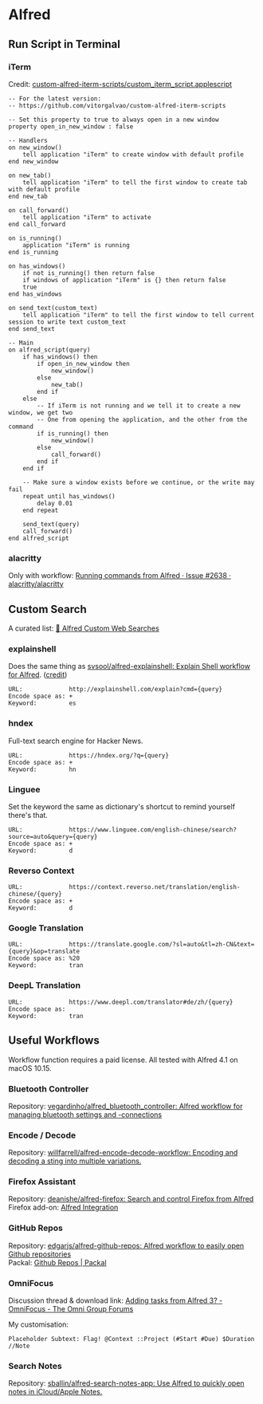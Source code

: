 # Alfred

## Run Script in Terminal

### iTerm

Credit: [custom-alfred-iterm-scripts/custom_iterm_script.applescript](https://github.com/vitorgalvao/custom-alfred-iterm-scripts/blob/master/custom_iterm_script.applescript)

```AppleScript
-- For the latest version:
-- https://github.com/vitorgalvao/custom-alfred-iterm-scripts

-- Set this property to true to always open in a new window
property open_in_new_window : false

-- Handlers
on new_window()
    tell application "iTerm" to create window with default profile
end new_window

on new_tab()
    tell application "iTerm" to tell the first window to create tab with default profile
end new_tab

on call_forward()
    tell application "iTerm" to activate
end call_forward

on is_running()
    application "iTerm" is running
end is_running

on has_windows()
    if not is_running() then return false
    if windows of application "iTerm" is {} then return false
    true
end has_windows

on send_text(custom_text)
    tell application "iTerm" to tell the first window to tell current session to write text custom_text
end send_text

-- Main
on alfred_script(query)
    if has_windows() then
        if open_in_new_window then
            new_window()
        else
            new_tab()
        end if
    else
        -- If iTerm is not running and we tell it to create a new window, we get two
        -- One from opening the application, and the other from the command
        if is_running() then
            new_window()
        else
            call_forward()
        end if
    end if

    -- Make sure a window exists before we continue, or the write may fail
    repeat until has_windows()
        delay 0.01
    end repeat

    send_text(query)
    call_forward()
end alfred_script
```

### alacritty

Only with workflow: [Running commands from Alfred · Issue #2638 · alacritty/alacritty](https://github.com/alacritty/alacritty/issues/2638#issuecomment-677601694)

## Custom Search

A curated list: [🎩 Alfred Custom Web Searches](https://alfred.pory.app/)

### explainshell

Does the same thing as [svsool/alfred-explainshell: Explain Shell workflow for Alfred](https://github.com/svsool/alfred-explainshell). \([credit](https://www.alfredforum.com/topic/3070-manpages-using-explainshellcom/?do=findComment&comment=21096)\)

```text
URL:             http://explainshell.com/explain?cmd={query}
Encode space as: +
Keyword:         es
```

### hndex

Full-text search engine for Hacker News.

```text
URL:             https://hndex.org/?q={query}
Encode space as: +
Keyword:         hn
```

### Linguee

Set the keyword the same as dictionary's shortcut to remind yourself there's that.

```text
URL:             https://www.linguee.com/english-chinese/search?source=auto&query={query}
Encode space as: +
Keyword:         d
```

### Reverso Context

```text
URL:             https://context.reverso.net/translation/english-chinese/{query}
Encode space as: +
Keyword:         d
```

### Google Translation

```text
URL:             https://translate.google.com/?sl=auto&tl=zh-CN&text={query}&op=translate
Encode space as: %20
Keyword:         tran
```

### DeepL Translation

```text
URL:             https://www.deepl.com/translator#de/zh/{query}
Encode space as: 
Keyword:         tran
```

## Useful Workflows

Workflow function requires a paid license. All tested with Alfred 4.1 on macOS 10.15.

### Bluetooth Controller

Repository: [vegardinho/alfred_bluetooth_controller: Alfred workflow for managing bluetooth settings and -connections](https://github.com/vegardinho/alfred_bluetooth_controller)

### Encode / Decode

Repository: [willfarrell/alfred-encode-decode-workflow: Encoding and decoding a sting into multiple variations.](https://github.com/willfarrell/alfred-encode-decode-workflow)

### Firefox Assistant

Repository: [deanishe/alfred-firefox: Search and control Firefox from Alfred](https://github.com/deanishe/alfred-firefox)  
Firefox add-on: [Alfred Integration](https://addons.mozilla.org/en-US/firefox/addon/alfred-launcher-integration/)

### GitHub Repos

Repository: [edgarjs/alfred-github-repos: Alfred workflow to easily open Github repositories](https://github.com/edgarjs/alfred-github-repos)  
Packal: [Github Repos \| Packal](https://www.packal.org/workflow/github-repos-0)

### OmniFocus

Discussion thread & download link: [Adding tasks from Alfred 3? - OmniFocus - The Omni Group Forums](https://discourse.omnigroup.com/t/adding-tasks-from-alfred-3/35232/22)

My customisation:

```text
Placeholder Subtext: Flag! @Context ::Project (#Start #Due) $Duration //Note
```

### Search Notes

Repository: [sballin/alfred-search-notes-app: Use Alfred to quickly open notes in iCloud/Apple Notes.](https://github.com/sballin/alfred-search-notes-app)
